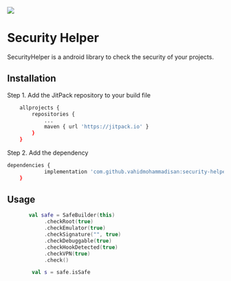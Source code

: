 
[![](https://jitpack.io/v/vahidmohammadisan/security-helper.svg)](https://jitpack.io/#vahidmohammadisan/security-helper)

# Security Helper

SecurityHelper is a android library to check the security of your projects.

## Installation

Step 1. Add the JitPack repository to your build file

```bash
	allprojects {
		repositories {
			...
			maven { url 'https://jitpack.io' }
		}
	}
```

Step 2. Add the dependency

```bash
dependencies {
	        implementation 'com.github.vahidmohammadisan:security-helper:Tag'
	}
```

## Usage

```kotlin
       val safe = SafeBuilder(this)
            .checkRoot(true)
            .checkEmulator(true)
            .checkSignature("", true)
            .checkDebuggable(true)
            .checkHookDetected(true)
            .checkVPN(true)
            .check()

        val s = safe.isSafe
```
